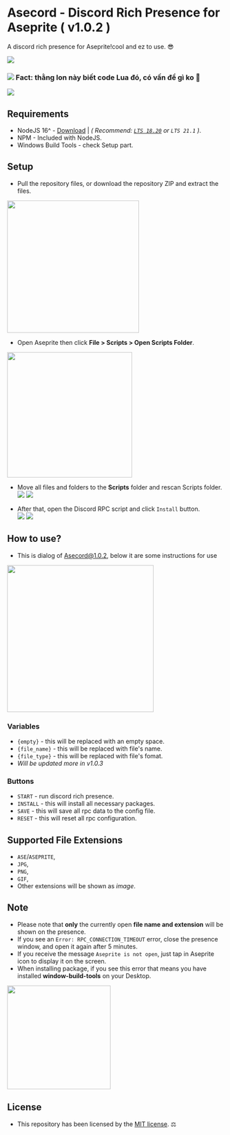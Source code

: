 # Asecord - Discord Rich Presence for Aseprite ( v1.0.2 )
A discord rich presence for Aseprite!cool and ez to use. 😎

<img src='https://i.imgur.com/16YZ06v.png'/>

<h3><b><img src='https://media.discordapp.net/attachments/1058387963609874474/1170214350603169852/vietnam-twitter.png?width=22&height=22'/> Fact:</b> thằng lon này biết code Lua đó, có vấn đề gì ko 🥱</h3>
<img src='https://i.imgur.com/KxN0oM9.png'/>

## Requirements
- NodeJS 16^ - [Download](https://nodejs.org/en) | *( Recommend: [`LTS 18.20`](https://nodejs.org/en/blog/release/v18.12.0) or `LTS 21.1` )*.
- NPM - Included with NodeJS.
- Windows Build Tools - check Setup part.

## Setup
- Pull the repository files, or download the repository ZIP and extract the files.
<img src='https://i.imgur.com/ZxlGDGV.png' width=306/>

- Open Aseprite then click **File > Scripts > Open Scripts Folder**.
<img src='https://i.imgur.com/Fotwx7Q.png' width=290/>

- Move all files and folders to the **Scripts** folder and rescan Scripts folder.
<img src='https://i.imgur.com/rtoFZ8h.png'/>  <img src='https://i.imgur.com/H2sE72z.png'/>

- After that, open the Discord RPC script and click `Install` button.<br>
<img src='https://i.imgur.com/yB5E8Qw.png'/>  <img src='https://i.imgur.com/0Jymnhu.png'/>

## How to use?
- This is dialog of Asecord@1.0.2, below it are some instructions for use
<img src='https://i.imgur.com/31j1Wz8.png' width=340/>

### Variables
- `{empty}` - this will be replaced with an empty space.
- `{file_name}` - this will be replaced with file's name.
- `{file_type}` - this will be replaced with file's fomat.
- *Will be updated more in v1.0.3*

### Buttons
- `START` - run discord rich presence.
- `INSTALL` - this will install all necessary packages.
- `SAVE` - this will save all rpc data to the config file.
- `RESET` - this will reset all rpc configuration.

## Supported File Extensions
- `ASE`/`ASEPRITE`,
- `JPG`,
- `PNG`,
- `GIF`,
- Other extensions will be shown as _image_.

## Note
- Please note that **only** the currently open **file name and extension** will be shown on the presence.
- If you see an `Error: RPC_CONNECTION_TIMEOUT` error, close the presence window, and open it again after 5 minutes.
- If you receive the message `Aseprite is not open`, just tap in Aseprite icon to display it on the screen.
- When installing package, if you see this error that means you have installed **window-build-tools** on your Desktop.
<img src='https://i.imgur.com/a9xakZG.png' width=240/>

## License
- This repository has been licensed by the [MIT license](https://github.com/hanyuko/Asecord/blob/main/LICENSE). ⚖
